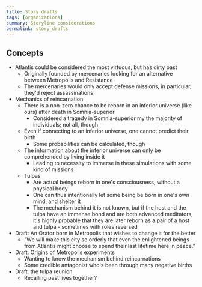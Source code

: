 ```yaml
---
title: Story drafts
tags: [organizations] 
summary: Storyline considerations
permalink: story_drafts
---
```


## Concepts

- Atlantis could be considered the most virtuous, but has dirty past
	- Originally founded by mercenaries looking for an alternative between Metropolis and Resistance
	- The mercenaries would only accept defense missions, in particular, they'd reject assassinations
- Mechanics of reincarnation
	- There is a non-zero chance to be reborn in an inferior universe (like ours) after death in Somnia-superior
		- Considered a tragedy in Somnia-superior my the majority of individuals; not all, though
	- Even if connecting to an inferior universe, one cannot predict their birth
		- Some probabilities can be calculated, though
	- The information about the inferior universe can only be comprehended by living inside it
		- Leading to necessity to immerse in these simulations with some kind of missions 
	- Tulpas
		- Are actual beings reborn in one's consciousness, without a physical body
		- One can thus intentionally let some being be born in one's own mind, and shelter it
		- The mechanism behind it is not known, but if the host and the tulpa have an immense bond and are both advanced meditators, it's highly probable that they are later reborn as a pair of a host and tulpa - sometimes with roles reversed
- Draft: An Orator born in Metropolis that wishes to change it for the better
	- "We will make this city so orderly that even the enlightened beings from Atlantis might choose to spend their last lifetime here in peace."
- Draft: Origins of Metropolis experiments
	- Wanting to know the mechanism behind reincarnations
	- Some credible antagonist who's been through many negative births
- Draft: the tulpa reunion
	- Recalling past lives together?
